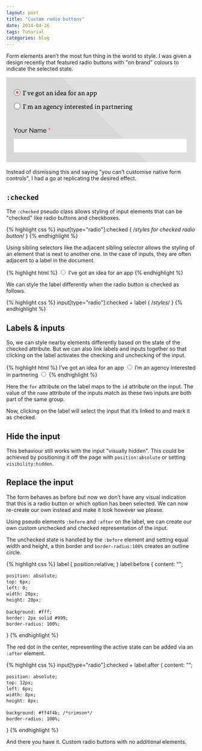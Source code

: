 ```yaml
---
layout: post
title: "Custom radio buttons"
date: 2014-04-26
tags: Tutorial
categories: blog
---
```


Form elements aren’t the most fun thing in the world to style. I was
given a design recently that featured radio buttons with "on brand" 
colours to indicate the selected state. 

![Custom radio buttons for Noble Union](/images/custom-radios.png)

Instead of dismissing this and
saying "you can’t customise native form controls", I had a go at
replicating the desired effect.

## `:checked`

The `:checked` pseudo class allows styling of input elements that can be "checked" 
like radio buttons and checkboxes.

{% highlight css %}
input[type="radio"]:checked {
	/*styles for checked radio button*/
}
{% endhighlight %}

Using sibling selectors like the adjacent sibling selector allows the
styling of an element that is next to another one. In the case of inputs,
they are often adjacent to a label in the document.

{% highlight html %}
<input type="radio" value="app idea">
<label>I’ve got an idea for an app</label>
{% endhighlight %}

We can style the label differently when the radio button is checked as
follows.

{% highlight css %}
input[type="radio"]:checked + label {
	/*styles*/
}
{% endhighlight %}

## Labels & inputs

So, we can style nearby elements differently based on the state of the
checked attribute. But we can also link labels and inputs together so
that clicking on the label activates the checking and unchecking of the
input.

{% highlight html %}
<label for="input1_1">I’ve got an idea for an app</label>
<input id="input1_1" name="input1" type="radio">
<label for="input1_2">I’m an agency interested in partnering</label>
<input id="input1_2" name="input1" type="radio">
{% endhighlight %}

Here the `for` attribute on the label maps to the `id` attribute on the
input. The value of the `name` attribute of the inputs match as these
two inputs are both part of the same group.

Now, clicking on the label will select the input that it’s linked to and
mark it as checked.

## Hide the input

This behaviour still works with the input "visually hidden". This could
be achieved by positioning it off the page with `position:absolute` or
setting `visibility:hidden`.

## Replace the input

The form behaves as before but now we don’t have any visual indication
that this is a radio button or which option has been selected. We can
now re-create our own instead and make it look however we please.

Using pseudo elements `:before` and `:after` on the label, we can create
our own custom unchecked and checked representation of the input.

The unchecked state is handled by the `:before` element and setting
equal width and height, a thin border and `border-radius:100%` creates
an outline circle.

{% highlight css %}
label {
	position:relative;
}
label:before {
	content: "";

	position: absolute;
	top: 6px;
	left: 0;
	width: 20px;
	height: 20px;

	background: #fff;
	border: 2px solid #999;
	border-radius: 100%;
}
{% endhighlight %}

The red dot in the center, representing the active state can be added
via an `:after` element.

{% highlight css %}
input[type="radio"]:checked + label:after {
	content: "";

	position: absolute;
	top: 12px;
	left: 6px;
	width: 8px;
	height: 8px;

	background: #ff4f4b; /*crimson*/
	border-radius: 100%;
}
{% endhighlight %}

And there you have it. Custom radio buttons with no additional elements.
